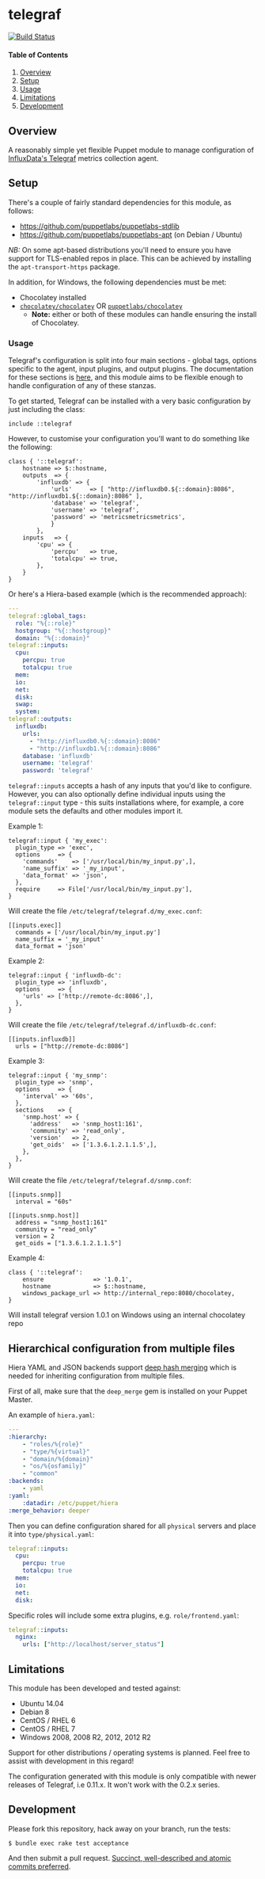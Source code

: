 # telegraf

[![Build Status](https://travis-ci.org/datacentred/puppet-telegraf.png?branch=master)](https://travis-ci.org/datacentred/puppet-telegraf)

#### Table of Contents

1. [Overview](#overview)
2. [Setup](#setup)
3. [Usage](#usage)
4. [Limitations](#limitations)
5. [Development](#development)

## Overview

A reasonably simple yet flexible Puppet module to manage configuration of
[InfluxData's Telegraf](https://influxdata.com/time-series-platform/telegraf/) metrics collection agent.

## Setup

There's a couple of fairly standard dependencies for this module, as follows:

* https://github.com/puppetlabs/puppetlabs-stdlib
* https://github.com/puppetlabs/puppetlabs-apt (on Debian / Ubuntu)

*NB:* On some apt-based distributions you'll need to ensure you have support
for TLS-enabled repos in place.  This can be achieved by installing the
`apt-transport-https` package.

In addition, for Windows, the following dependencies must be met:

* Chocolatey installed
* [`chocolatey/chocolatey`](https://forge.puppet.com/chocolatey/chocolatey) OR [`puppetlabs/chocolatey`](https://forge.puppet.com/puppetlabs/chocolatey)
  * **Note:** either or both of these modules can handle ensuring the install of Chocolatey.

### Usage

Telegraf's configuration is split into four main sections - global tags,
options specific to the agent, input plugins, and output plugins.  The
documentation for these sections is [here](https://github.com/influxdata/telegraf/blob/master/docs/CONFIGURATION.md),
and this module aims to be flexible enough to handle configuration of any of
these stanzas.

To get started, Telegraf can be installed with a very basic configuration by
just including the class:

```puppet
include ::telegraf
```

However, to customise your configuration you'll want to do something like the following:

```puppet
class { '::telegraf':
    hostname => $::hostname,
    outputs  => {
        'influxdb' => {
            'urls'     => [ "http://influxdb0.${::domain}:8086", "http://influxdb1.${::domain}:8086" ],
            'database' => 'telegraf',
            'username' => 'telegraf',
            'password' => 'metricsmetricsmetrics',
            }
        },
    inputs   => {
        'cpu' => {
            'percpu'   => true,
            'totalcpu' => true,
        },
    }
}
```

Or here's a Hiera-based example (which is the recommended approach):

```yaml
---
telegraf::global_tags:
  role: "%{::role}"
  hostgroup: "%{::hostgroup}"
  domain: "%{::domain}"
telegraf::inputs:
  cpu:
    percpu: true
    totalcpu: true
  mem:
  io:
  net:
  disk:
  swap:
  system:
telegraf::outputs:
  influxdb:
    urls:
      - "http://influxdb0.%{::domain}:8086"
      - "http://influxdb1.%{::domain}:8086"
    database: 'influxdb'
    username: 'telegraf'
    password: 'telegraf'
```

`telegraf::inputs` accepts a hash of any inputs that you'd like to configure. However, you can also optionally define individual inputs using the `telegraf::input` type - this suits installations where, for example, a core module sets the defaults and other modules import it.

Example 1:

```puppet
telegraf::input { 'my_exec':
  plugin_type => 'exec',
  options     => {
    'commands'    => ['/usr/local/bin/my_input.py',],
    'name_suffix' => '_my_input',
    'data_format' => 'json',
  },
  require     => File['/usr/local/bin/my_input.py'],
}
```

Will create the file `/etc/telegraf/telegraf.d/my_exec.conf`:

    [[inputs.exec]]
      commands = ['/usr/local/bin/my_input.py']
      name_suffix = '_my_input'
      data_format = 'json'

Example 2:

```puppet
telegraf::input { 'influxdb-dc':
  plugin_type => 'influxdb',
  options     => {
    'urls' => ['http://remote-dc:8086',],
  },
}
```

Will create the file `/etc/telegraf/telegraf.d/influxdb-dc.conf`:

```
[[inputs.influxdb]]
  urls = ["http://remote-dc:8086"]
```

Example 3:

```puppet
telegraf::input { 'my_snmp':
  plugin_type => 'snmp',
  options     => {
    'interval' => '60s',
  },
  sections    => {
    'snmp.host' => {
      'address'   => 'snmp_host1:161',
      'community' => 'read_only',
      'version'   => 2,
      'get_oids'  => ['1.3.6.1.2.1.1.5',],
    },
  },
}
```

Will create the file `/etc/telegraf/telegraf.d/snmp.conf`:

    [[inputs.snmp]]
      interval = "60s"

    [[inputs.snmp.host]]
      address = "snmp_host1:161"
      community = "read_only"
      version = 2
      get_oids = ["1.3.6.1.2.1.1.5"]

Example 4:

```puppet
class { '::telegraf':
    ensure              => '1.0.1',
    hostname            => $::hostname,
    windows_package_url => http://internal_repo:8080/chocolatey,
}
```

Will install telegraf version 1.0.1 on Windows using an internal chocolatey repo

## Hierarchical configuration from multiple files

Hiera YAML and JSON backends support [deep hash merging](https://docs.puppet.com/hiera/3.1/configuring.html#mergebehavior) which is needed for inheriting configuration from multiple files.

First of all, make sure that the `deep_merge` gem is installed on your Puppet Master.

An example of `hiera.yaml`:

```yaml
---
:hierarchy:
    - "roles/%{role}"
    - "type/%{virtual}"
    - "domain/%{domain}"
    - "os/%{osfamily}"
    - "common"
:backends:
    - yaml
:yaml:
    :datadir: /etc/puppet/hiera
:merge_behavior: deeper
```

Then you can define configuration shared for all `physical` servers and place it into `type/physical.yaml`:

```yaml
telegraf::inputs:
  cpu:
    percpu: true
    totalcpu: true
  mem:
  io:
  net:
  disk:
```

Specific roles will include some extra plugins, e.g. `role/frontend.yaml`:

```yaml
telegraf::inputs:
  nginx:
    urls: ["http://localhost/server_status"]
```

## Limitations

This module has been developed and tested against:

 * Ubuntu 14.04
 * Debian 8
 * CentOS / RHEL 6
 * CentOS / RHEL 7
 * Windows 2008, 2008 R2, 2012, 2012 R2

Support for other distributions / operating systems is planned.  Feel free to assist with development in this regard!

The configuration generated with this module is only compatible with newer releases of Telegraf, i.e 0.11.x.  It won't work with the 0.2.x series.

## Development

Please fork this repository, hack away on your branch, run the tests:

```shell
$ bundle exec rake test acceptance
```

And then submit a pull request.  [Succinct, well-described and atomic commits preferred](http://chris.beams.io/posts/git-commit/).
